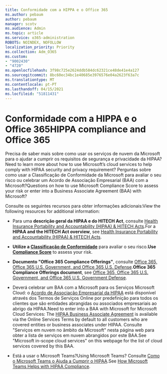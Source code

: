 ```yaml
---
title: Conformidade com a HIPPA e o Office 365
ms.author: pebaum
author: pebaum
manager: scotv
ms.audience: Admin
ms.topic: article
ms.service: o365-administration
ROBOTS: NOINDEX, NOFOLLOW
localization_priority: Priority
ms.collection: Adm_O365
ms.custom:
- "9002430"
- "4720"
ms.openlocfilehash: 3f98c725e2624ddb584dc62321ce48de41e4a127
ms.sourcegitcommit: 8bc60ec34bc1e40685e3976576e04a2623f63a7c
ms.translationtype: MT
ms.contentlocale: pt-PT
ms.lasthandoff: 04/15/2021
ms.locfileid: "51811431"
---
```

# <a name="hippa-compliance-and-office-365"></a><span data-ttu-id="769b7-102">Conformidade com a HIPPA e o Office 365</span><span class="sxs-lookup"><span data-stu-id="769b7-102">HIPPA compliance and Office 365</span></span>

<span data-ttu-id="769b7-103">Precisa de saber mais sobre como usar os serviços de nuvem da Microsoft para o ajudar a cumprir os requisitos de segurança e privacidade da HIPAA?</span><span class="sxs-lookup"><span data-stu-id="769b7-103">Need to learn more about how to use Microsoft’s cloud services to help comply with HIPAA security and privacy requirement?</span></span>  <span data-ttu-id="769b7-104">Perguntas sobre como usar a Classificação de Conformidade da Microsoft para avaliar o seu risco ou celebrar um Acordo de Associação Empresarial (BAA) com a Microsoft?</span><span class="sxs-lookup"><span data-stu-id="769b7-104">Questions on how to use Microsoft Compliance Score to assess your risk or enter into a Business Associate Agreement (BAA) with Microsoft?</span></span>  

<span data-ttu-id="769b7-105">Consulte os seguintes recursos para obter informações adicionais:</span><span class="sxs-lookup"><span data-stu-id="769b7-105">View the following resources for additional information:</span></span>

- <span data-ttu-id="769b7-106">Para uma **descrição geral da HIPAA e do HITECH Act**, consulte [Health Insurance Portability and Accountability (HIPAA) & HITECH Acts](https://docs.microsoft.com/microsoft-365/compliance/offering-hipaa-hitech?view=o365-worldwide).</span><span class="sxs-lookup"><span data-stu-id="769b7-106">For a **HIPAA and the HITECH Act overview**, see [Health Insurance Portability and Accountability (HIPAA) & HITECH Acts](https://docs.microsoft.com/microsoft-365/compliance/offering-hipaa-hitech?view=o365-worldwide).</span></span>

- <span data-ttu-id="769b7-107">**Utilize a [Classificação de Conformidade](https://docs.microsoft.com/microsoft-365/compliance/offering-hipaa-hitech?view=o365-worldwide#use-microsoft-compliance-score-to-assess-your-risk)** para avaliar o seu risco.</span><span class="sxs-lookup"><span data-stu-id="769b7-107">**Use [Compliance Score](https://docs.microsoft.com/microsoft-365/compliance/offering-hipaa-hitech?view=o365-worldwide#use-microsoft-compliance-score-to-assess-your-risk)** to assess your risk.</span></span>

- <span data-ttu-id="769b7-108">**Documento "Office 365 Compliance Offerings"**, consulte [Office 365, Office 365 U.S. Government, and Office 365 U.S. Defense](https://go.microsoft.com/fwlink/p/?LinkID=2077751).</span><span class="sxs-lookup"><span data-stu-id="769b7-108">**Office 365 Compliance Offerings document**, see [Office 365, Office 365 U.S. Government, and Office 365 U.S. Government Defense](https://go.microsoft.com/fwlink/p/?LinkID=2077751).</span></span>

- <span data-ttu-id="769b7-109">Deverá celebrar um BAA com a Microsoft para os Serviços Microsoft Cloud: o [Acordo de Associação Empresarial da HIPAA](https://aka.ms/BAA) está disponível através dos Termos de Serviços Online por predefinição para todos os clientes que são entidades abrangidas ou associados empresariais ao abrigo da HIPAA.</span><span class="sxs-lookup"><span data-stu-id="769b7-109">Need to enter into a BAA with Microsoft for Microsoft Cloud Services: The [HIPAA Business Associate Agreement](https://aka.ms/BAA) is available via the Online Services Terms by default to all customers who are covered entities or business associates under HIPAA.</span></span> <span data-ttu-id="769b7-110">Consulte "Serviços em nuvem no âmbito da Microsoft" nesta página web para obter a lista de serviços em nuvem abrangidos por este BAA.</span><span class="sxs-lookup"><span data-stu-id="769b7-110">See "Microsoft in-scope cloud services" on this webpage for the list of cloud services covered by this BAA.</span></span>

- <span data-ttu-id="769b7-111">Está a usar o Microsoft Teams?</span><span class="sxs-lookup"><span data-stu-id="769b7-111">Using Microsoft Teams?</span></span> <span data-ttu-id="769b7-112">Consulte [Como o Microsoft Teams o Ajuda a Cumprir o HIPAA](https://www.microsoft.com/microsoft-365/blog/2019/04/30/white-paper-microsoft-teams-healthcare-providers-hipaa-compliance/).</span><span class="sxs-lookup"><span data-stu-id="769b7-112">See [How Microsoft Teams Helps with HIPAA Compliance](https://www.microsoft.com/microsoft-365/blog/2019/04/30/white-paper-microsoft-teams-healthcare-providers-hipaa-compliance/).</span></span>
